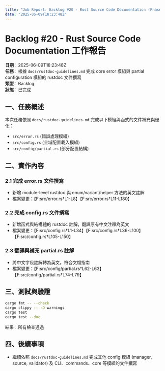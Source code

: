 ```yaml
---
title: "Job Report: Backlog #20 - Rust Source Code Documentation (Phase 1.2 & 1.3)"
date: "2025-06-09T18:23:48Z"
---
```


# Backlog #20 - Rust Source Code Documentation 工作報告

**日期**：2025-06-09T18:23:48Z  
**任務**：根據 `docs/rustdoc-guidelines.md` 完成 core error 模組與 partial configuration 模組的 rustdoc 文件撰寫  
**類型**：Backlog  
**狀態**：已完成

## 一、任務概述

本次任務依照 `docs/rustdoc-guidelines.md` 完成以下模組與函式的文件補充與優化：
- `src/error.rs` (錯誤處理模組)
- `src/config.rs` (全域配置載入模組)
- `src/config/partial.rs` (部分配置結構)

## 二、實作內容

### 2.1 完成 error.rs 文件撰寫
- 新增 module-level rustdoc 與 enum/variant/helper 方法的英文註解
- 檔案變更：【F:src/error.rs†L1-L8】【F:src/error.rs†L11-L180】

### 2.2 完成 config.rs 文件撰寫
- 新增函式與結構體的 rustdoc 註解，翻譯原有中文注釋為英文
- 檔案變更：【F:src/config.rs†L1-L34】【F:src/config.rs†L36-L100】【F:src/config.rs†L105-L150】

### 2.3 翻譯與補充 partial.rs 註解
- 將中文字段註解轉為英文，符合文檔指南
- 檔案變更：【F:src/config/partial.rs†L62-L63】【F:src/config/partial.rs†L74-L79】

## 三、測試與驗證

```bash
cargo fmt -- --check
cargo clippy -- -D warnings
cargo test
cargo test --doc
```

結果：所有檢查通過

## 四、後續事項

- 繼續依照 `docs/rustdoc-guidelines.md` 完成其他 config 模組 (manager, source, validator) 及 CLI、commands、core 等模組的文件撰寫
